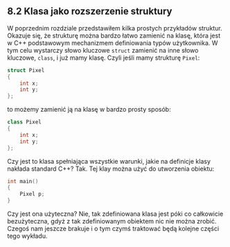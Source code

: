 ## 8.2 Klasa jako rozszerzenie struktury

W poprzednim rozdziale przedstawiłem kilka prostych przykładów struktur. Okazuje się, że strukturę można bardzo łatwo zamienić na klasę, która jest w C++ podstawowym mechanizmem definiowania typów użytkownika. W tym celu wystarczy słowo kluczowe `struct` zamienić na inne słowo kluczowe, `class`, i już mamy klasę. Czyli jeśli mamy strukturę `Pixel`:

```c++   
struct Pixel
{
    int x;
    int y;
};
```

to możemy zamienić ją na klasę w bardzo prosty sposób:

```c++
class Pixel
{
    int x;
    int y;
};
```

Czy jest to klasa spełniająca wszystkie warunki, jakie na definicje klasy nakłada standard C++? Tak. Tej klay można użyć do utworzenia obiektu:

```c++
int main()
{
    Pixel p;  
}
```

Czy jest ona użyteczna? Nie, tak zdefiniowana klasa jest póki co całkowicie bezużyteczna, gdyż z tak zdefiniowanym obiektem nic nie można zrobić. Czegoś nam jeszcze brakuje i o tym czymś traktować będą kolejne części tego wykładu.